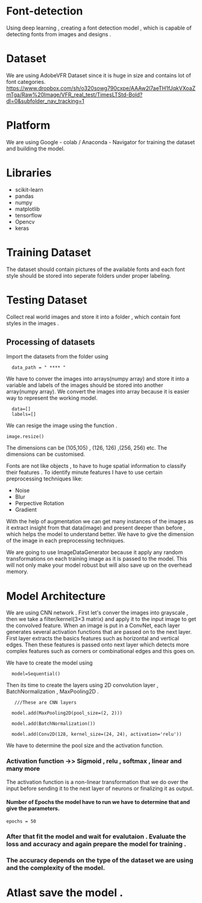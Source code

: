 # Font-detection

Using deep learning , creating a font detection model , which is capable of detecting fonts from images and designs .

# Dataset

We are using  AdobeVFR Dataset since it  is huge in size and contains lot of font categories. https://www.dropbox.com/sh/o320sowg790cxpe/AAAw2l7aeTH1fJqkVXoaZmTga/Raw%20Image/VFR_real_test/TimesLTStd-Bold?dl=0&subfolder_nav_tracking=1

# Platform

We are using Google - colab / Anaconda - Navigator for training the dataset and building the model.

# Libraries

  * scikit-learn
  * pandas
  * numpy
  * matplotlib
  * tensorflow
  * Opencv
  * keras

# Training Dataset
   
The dataset should contain pictures of the available fonts and  each font style should be stored into seperate folders under proper labeling.  

# Testing Dataset

Collect real world images and store it into a folder , which contain font styles in the images .   

## Processing of datasets 

Import the datasets from the folder using 

      data_path = " **** " 

We have to conver the images into arrays(numpy array) and store it into a variable and labels of the images should be stored into another array(numpy array). We convert the images into array because it is easier way to represent the working model.

      data=[]
      labels=[]

We can resige the image using the function .    
  
    image.resize()     
     
The dimensions can be  (105,105) , (126, 126) ,(256, 256) etc. The dimensions can be customised.

Fonts are not like objects , to have to huge spatial information to classify their features . To identify minute features I have to use certain preprocessing techniques like:

* Noise
* Blur
* Perpective Rotation
* Gradient

With the help of augmentation we can get many instances of the images as it extract insight from that data(image) and present deeper than before , which helps the model to understand better. We have to give the dimension of the image in each preprocessing techniques.  

We are going to use ImageDataGenerator because it apply any random transformations on each training image as it is passed to the model. This will not only make your model robust but will also save up on the overhead memory.

# Model Architecture

We are using CNN network . First let's conver the images into grayscale , then we take a filter/kernel(3×3 matrix) and apply it to the input image to get the convolved feature.
When an image is put in a ConvNet, each layer generates several activation functions that are passed on to the next layer. First layer extracts the basics features such as horizontal and vertical edges. Then these features is passed onto next layer which detects more complex features such as corners or combinational edges and this goes on.

We have to create the model using 
      
      model=Sequential()

Then its time to create the layers using 2D convolution layer , BatchNormalization , MaxPooling2D .
       
       ///These are CNN layers
      
      model.add(MaxPooling2D(pool_size=(2, 2)))
      
      model.add(BatchNormalization())
      
      model.add(Conv2D(128, kernel_size=(24, 24), activation='relu'))
      
  We have to determine the pool size and the activation function. 
  
 ### Activation function ->> Sigmoid , relu , softmax , linear and many more
 
 The activation function is a non-linear transformation that we do over the input before sending it to the next layer of neurons or finalizing it as output.
 
   #### Number of Epochs the model have to run we have to determine that  and give the parameters.
 
    epochs = 50
 
 ### After that fit the model and wait for evalutaion . Evaluate the loss and accuracy and again prepare the model for training . 
 
 ### The accuracy depends on the type of the dataset we are using and the complexity of the model.
 
 # Atlast save the model .



